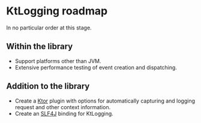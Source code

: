 # KtLogging roadmap

In no particular order at this stage.

## Within the library

- Support platforms other than JVM.
- Extensive performance testing of event creation and dispatching.

## Addition to the library

- Create a [Ktor](https://ktor.io/) plugin with options for automatically
  capturing and logging request and other context information.
- Create an [SLF4J](http://www.slf4j.org/) binding for KtLogging.
